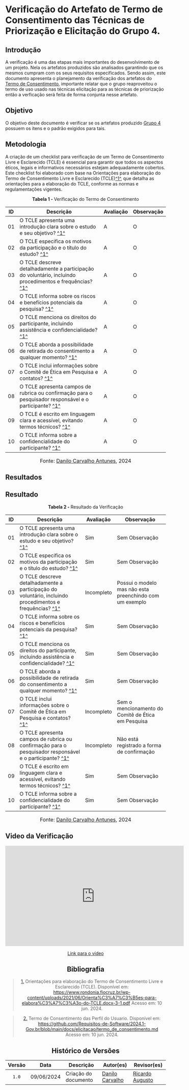 # Verificação do Artefato de Termo de Consentimento das Técnicas de Priorização e Elicitação do Grupo 4.

## Introdução
A verificação é uma das etapas mais importantes do desenvolvimento de um projeto. Nela os artefatos produzidos são analisados garantindo que os mesmos cumpram com os seus requisitos especificados. Sendo assim, este documento apresenta o planejamento da verificação dos artefatos do [Termo de Consentimento](https://github.com/Requisitos-de-Software/2024.1-Gov.br/blob/main/docs/elicitacao/termo_de_consentimento.md), importante relatar que o grupo reaproveitou o termo de uso usado nas técnicas elicitação para as técnicas de priorização então a verficação será feita de forma conjunta nesse artefato.

## Objetivo
O objetivo deste documento é verificar se os artefatos produzido [Grupo 4](https://github.com/Requisitos-de-Software/2023.1-Booking) possuem os itens e o padrão exigidos para tais.

## Metodologia

A criação de um checklist para verificação de um Termo de Consentimento Livre e Esclarecido (TCLE) é essencial para garantir que todos os aspectos éticos, legais e informativos necessários estejam adequadamente cobertos. Este checklist foi elaborado com base na Orientações para elaboração do Termo de Consentimento Livre e Esclarecido (TCLE)<a id="anchor_1" href="#REF1">^1^</a>, que detalha as orientações para a elaboração do TCLE, conforme as normas e regulamentações vigentes.

<p align="center" > <strong> Tabela 1 - </strong>Verificação do Termo de Consentimento</font></p>

| ID  | Descrição                                                                                                                      | Avaliação | Observação |
|-----|--------------------------------------------------------------------------------------------------------------------------------|-----------|------------|
| 01  | O TCLE apresenta uma introdução clara sobre o estudo e seu objetivo? <a id="anchor_1" href="#REF1">^1^</a>                     | A         | O          |
| 02  | O TCLE especifica os motivos da participação e o título do estudo? <a id="anchor_1" href="#REF1">^1^</a>                       | A         | O          |
| 03  | O TCLE descreve detalhadamente a participação do voluntário, incluindo procedimentos e frequências? <a id="anchor_1" href="#REF1">^1^</a> | A         | O          |
| 04  | O TCLE informa sobre os riscos e benefícios potenciais da pesquisa? <a id="anchor_1" href="#REF1">^1^</a>                      | A         | O          |
| 05  | O TCLE menciona os direitos do participante, incluindo assistência e confidencialidade? <a id="anchor_1" href="#REF1">^1^</a> | A         | O          |
| 06  | O TCLE aborda a possibilidade de retirada do consentimento a qualquer momento? <a id="anchor_1" href="#REF1">^1^</a>          | A         | O          |
| 07  | O TCLE inclui informações sobre o Comitê de Ética em Pesquisa e contatos? <a id="anchor_1" href="#REF1">^1^</a>                | A         | O          |
| 08  | O TCLE apresenta campos de rubrica ou confirmação para o pesquisador responsável e o participante? <a id="anchor_1" href="#REF1">^1^</a>      | A         | O          |
| 09  | O TCLE é escrito em linguagem clara e acessível, evitando termos técnicos? <a id="anchor_1" href="#REF1">^1^</a>               | A         | O          |
| 10  | O TCLE informa sobre a confidencialidade do participante? <a id="anchor_1" href="#REF1">^1^</a>                              | A         | O          |


<font size="3"><p style="text-align: center">Fonte: [Danilo Carvalho Antunes](https://github.com/Danilo-Carvalho-Antunes), 2024</p></font>

## Resultados

## Resultado 

<p align="center" > <strong> Tabela 2 - </strong>Resultado da Verificação</font></p>

| ID  | Descrição                                                                                                                      | Avaliação | Observação |
|-----|--------------------------------------------------------------------------------------------------------------------------------|-----------|------------|
| 01  | O TCLE apresenta uma introdução clara sobre o estudo e seu objetivo? <a id="anchor_1" href="#REF1">^1^</a>                     |    Sim    |     Sem Observação       |
| 02  | O TCLE especifica os motivos da participação e o título do estudo? <a id="anchor_1" href="#REF1">^1^</a>                       |     Sim      |     Sem Observação       |
| 03  | O TCLE descreve detalhadamente a participação do voluntário, incluindo procedimentos e frequências? <a id="anchor_1" href="#REF1">^1^</a> |     Incompleto     |      Possui o modelo mas não esta preenchindo com um exemplo     |
| 04  | O TCLE informa sobre os riscos e benefícios potenciais da pesquisa? <a id="anchor_1" href="#REF1">^1^</a>                      |     Sim     |     Sem Observação      |
| 05  | O TCLE menciona os direitos do participante, incluindo assistência e confidencialidade? <a id="anchor_1" href="#REF1">^1^</a> |     Sim      |     Sem Observação      |
| 06  | O TCLE aborda a possibilidade de retirada do consentimento a qualquer momento? <a id="anchor_1" href="#REF1">^1^</a>          |     Sim     |    Sem Observação      |
| 07  | O TCLE inclui informações sobre o Comitê de Ética em Pesquisa e contatos? <a id="anchor_1" href="#REF1">^1^</a>                |     Incompleto     |     Sem o mencionamento do Comitê de Ética em Pesquisa    |
| 08  | O TCLE apresenta campos de rubrica ou confirmação para o pesquisador responsável e o participante? <a id="anchor_1" href="#REF1">^1^</a>      |     Incompleto     |     Não está registrado a forma de confirmação      |
| 09  | O TCLE é escrito em linguagem clara e acessível, evitando termos técnicos? <a id="anchor_1" href="#REF1">^1^</a>               |    Sim      |     Sem Observação      |
| 10  | O TCLE informa sobre a confidencialidade do participante? <a id="anchor_1" href="#REF1">^1^</a>                              |    Sim      |      Sem Observação     |


<font size="3"><p style="text-align: center">Fonte: [Danilo Carvalho Antunes](https://github.com/Danilo-Carvalho-Antunes), 2024</p></font>

## Video da Verificação

<center>
<iframe width="560" height="315" src="https://www.youtube.com/embed/WESwsD5C5qI?si=bOUa560NkvBd_bLR" title="YouTube video player" frameborder="0" allow="accelerometer; autoplay; clipboard-write; encrypted-media; gyroscope; picture-in-picture; web-share" referrerpolicy="strict-origin-when-cross-origin" allowfullscreen></iframe>
<center>

<p style="text-align: center">
    <a href="https://youtu.be/WESwsD5C5qI">Link para o vídeo</a>
</p>


## Bibliografia

> <a id="REF1" href="#anchor_1">1.</a> Orientações para elaboração do Termo de Consentimento Livre e Esclarecido (TCLE). Disponível em: https://www.rondonia.fiocruz.br/wp-content/uploads/2021/06/Orienta%C3%A7%C3%B5es-para-elabora%C3%A7%C3%A3o-do-TCLE.docx-3-1.pdf Acesso em: 10 jun. 2024.

> <a id="REF2" href="#anchor_2">2.</a> Termo de Consentimento das Perfil do Usuario. Disponível em: https://github.com/Requisitos-de-Software/2024.1-Gov.br/blob/main/docs/elicitacao/termo_de_consentimento.md Acesso em: 10 jun. 2024.

## Histórico de Versões

| Versão | Data | Descrição | Autor(es) | Revisor(es) |
| :----: | :--: | --------- | ----------- | ------ |
| `1.0`  | 09/06/2024 | Criação do documento |  [Danilo Carvalho][DaniloGH] | [Ricardo Augusto][RicardoGH]  |

[ClaudioGH]: https://github.com/claudiohsc
[DaniloGH]: https://github.com/Danilo-Carvalho-Antunes
[EliasGH]: https://github.com/EliasOliver21
[GabrielBGH]: https://github.com/Bertolazi
[GabrielFGH]: https://github.com/MMcLovin
[PabloGH]: https://github.com/pabloheika
[RicardoGH]: https://www.github.com/avmricardo